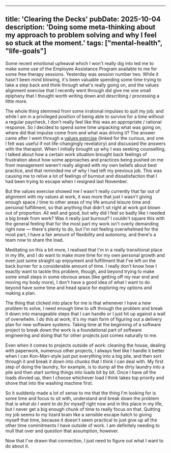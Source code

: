 
---
title: 'Clearing the Decks'
pubDate: 2025-10-04
description: 'Doing some meta-thinking about my approach to problem solving and why I feel so stuck at the moment.'
tags: ["mental-health", "life-goals"]
---

Some recent emotional upheaval which I won't really dig into led me to make some use of the Employee Assistance Program available to me for some free therapy sessions. Yesterday was session number two. While it hasn't been mind blowing, it's been valuable spending some time trying to take a step back and think through what's really going on, and the values alignment exercise that I recently went through did give me one small epiphany that I thought worth writing down and describing / processing a little more.

The whole thing stemmed from some irrational impulses to quit my job; and while I am in a privileged position of being able to survive for a time without a regular paycheck, I don't really feel like this was an appropriate / rational response. So I decided to spend some time unpacking what was going on, where did that impulse come from and what was driving it? The answer came after I went through a [values exercise](https://thehappinesstrap.com/upimages/Long_Bull%27s_Eye_Worksheet.pdf) (linked for the curious, and one I felt was useful if not life-changingly revelatory) and discussed the answers with the therapist. When I initially brought up why I was seeking counselling, I talked about how a certain work situation brought back feelings of frustration about how some approaches and practices being pushed on me from management weren't really aligned with my own beliefs about best practice, and that reminded me of why I had left my previous job. This was causing me to relive a lot of feelings of burnout and dissatisfaction that I had been trying to escape when I resigned last November.

But the values exercise showed me I wasn't really currently that far out of alignment with my values at work, it was more that just I wasn't giving enough space / time to other areas of my life around leisure time and personal fulfillment, so that anything that didn't sit right at work got blown out of proportion. All well and good, but why did I feel so badly like I needed a big break from work? Was it really just burnout? I couldn't square this with the general feeling that for the most part my work isn't overly demanding right now &mdash; there's plenty to do, but I'm not feeling overwhelmed for the most part, I have a fair amount of flexibility and autonomy, and there's a team now to share the load.

Meditating on this a bit more, I realised that I'm in a really transitional place in my life, and I do want to make more time for my own personal growth and even just some straight up enjoyment and fulfillment that I've left on the back burner for a considerable amount of time. I really don't know how I exactly want to tackle this problem, though, and beyond trying to make some small steps in some obvious areas (like getting off my rear end and moving my body more), I don't have a good idea of what I want to do beyond have some time and head space for exploring my options and making a plan.

The thing that clicked into place for me is that whenever I have a new problem to solve, I need enough time to sift through the problem and break it down into manageable steps that I can handle or I just hit up against a wall of overwhelm. I do this at work; it's my main form of figuring out a delivery plan for new software systems. Taking time at the beginning of a software project to break down the work is a foundational part of software engineering and doing that for other projects just comes naturally to me.

Even when it comes to projects outside of work: cleaning the house, dealing with paperwork, numerous other projects, I always feel like I handle it better when I can Kon-Mari-style just put everything into a big pile, and then sort through it and break it down into chunks that I think I can deal with. My first step of doing the laundry, for example, is to dump all the dirty laundry into a pile and then start sorting things into loads bit by bit. Once I have *all* the loads divvied up, then I choose whichever load I think takes top priority and shove that into the washing machine first.

So it suddenly made a lot of sense to me that the thing I'm looking for is some time and focus to sit with, understand and break down the problem that is *what do I want to do for myself* right now and in this place in my life, but I never get a big enough chunk of time to really focus on that. Quitting my job seems to my lizard brain like a sensible escape hatch to giving myself that time, because it doesn't seem practical to just give up all the other time commitments I have outside of work. I am definitely needing to mull that over and question that assumption, however.

Now that I've drawn that connection, I just need to figure out what I want to do about it.